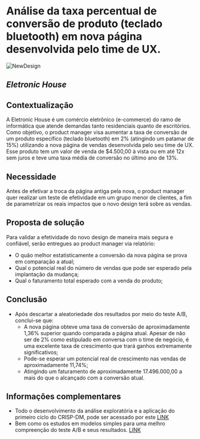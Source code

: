 #  Análise da taxa percentual de conversão de produto (teclado bluetooth) em nova página desenvolvida pelo time de UX.
![NewDesign](https://www.kindpng.com/picc/m/611-6116517_e-commerce-png-transparent-png.png)

## *Eletronic House*

## Contextualização
A Eletronic House é um comércio eletrônico (e-commerce) do ramo de informática que atende demandas tanto residenciais quanto de escritórios.
Como objetivo, o product manager visa aumentar a taxa de conversão de um produto específico (teclado bluetooth) em 2% (atingindo um patamar de 15%) utilizando a nova página de vendas desenvolvida pelo seu time de UX.
Esse produto tem um valor de venda de $4.500,00 à vista ou em até 12x sem juros e teve uma taxa média de conversão no último ano de 13%.

## Necessidade
Antes de efetivar a troca da página antiga pela nova, o product manager quer realizar um teste de efetividade em um grupo menor de clientes, a fim de parametrizar os reais impactos que o novo design terá sobre as vendas.

## Proposta de solução
Para validar a efetividade do novo design de maneira mais segura e confiável, serão entregues ao product manager via relatório:
- O quão melhor estatisticamente a conversão da nova página se prova em comparação a atual;
- Qual o potencial real do número de vendas que pode ser esperado pela implantação da mudança;
- Qual o faturamento total esperado com a venda do produto;

## Conclusão
- Após descartar a aleatoriedade dos resultados por meio do teste A/B, conclui-se que:
    - A nova página obteve uma taxa de conversão de aproximadamente 1,36% superior quando comparada a página atual. Apesar de não ser de 2% como estipulado em conversa com o time de negócio, é uma excelente taxa de crescimento que trará ganhos extremamente significativos;
    - Pode-se esperar um potencial real de crescimento nas vendas de aproximadamente 11,74%;
    - Atingindo um faturamento de aproximadamente 17.496.000,00 a mais do que o alcançado com a conversão atual. 

## Informações complementares
- Todo o desenvolvimento da análise exploratória e a aplicação do primeiro cíclo do CRISP-DM, pode ser acessado por este [LINK](https://github.com/rsantosluan/A-B_testing/blob/master/jnotebooks/AB_testing.ipynb)
- Bem como os estudos em modelos simples para uma melhro compreenção do teste A/B e seus resultados. [LINK](https://github.com/rsantosluan/A-B_testing/blob/master/jnotebooks/estudo_sobre_modelosAB.ipynb)